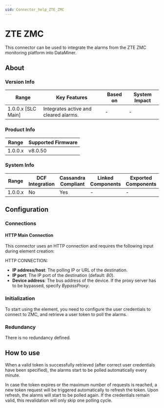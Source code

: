 ```yaml
---
uid: Connector_help_ZTE_ZMC
---
```


# ZTE ZMC

This connector can be used to integrate the alarms from the ZTE ZMC monitoring platform into DataMiner.

## About

### Version Info

| **Range**            | **Key Features**                      | **Based on** | **System Impact** |
|----------------------|---------------------------------------|--------------|-------------------|
| 1.0.0.x [SLC Main]   | Integrates active and cleared alarms. | -            | -                 |

### Product Info

| Range     | Supported Firmware     |
|-----------|------------------------|
| 1.0.0.x   | v8.0.50                |

### System Info

| Range     | DCF Integration     | Cassandra Compliant     | Linked Components     | Exported Components     |
|-----------|---------------------|-------------------------|-----------------------|-------------------------|
| 1.0.0.x   | No                  | Yes                     | -                     | -                       |

## Configuration

### Connections

#### HTTP Main Connection

This connector uses an HTTP connection and requires the following input during element creation:

HTTP CONNECTION:

- **IP address/host**: The polling IP or URL of the destination.
- **IP port**: The IP port of the destination (default: *80*).
- **Device address**: The bus address of the device. If the proxy server has to be bypassed, specify *BypassProxy*.

### Initialization

To start using the element, you need to configure the user credentials to connect to ZMC, and retrieve a user token to poll the alarms.

### Redundancy

There is no redundancy defined.

## How to use

When a valid token is successfully retrieved (after correct user credentials have been specified), the alarms start to be polled automatically every minute.

In case the token expires or the maximum number of requests is reached, a new token request will be triggered automatically to refresh the token. Upon refresh, the alarms will start to be polled again. If the credentials remain valid, this revalidation will only skip one polling cycle.
